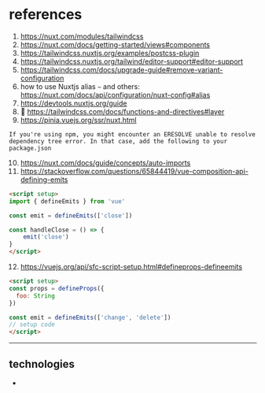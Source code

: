 # references

1. https://nuxt.com/modules/tailwindcss
2. https://nuxt.com/docs/getting-started/views#components
3. https://tailwindcss.nuxtjs.org/examples/postcss-plugin
4. https://tailwindcss.nuxtjs.org/tailwind/editor-support#editor-support
5. https://tailwindcss.com/docs/upgrade-guide#remove-variant-configuration
6. how to use Nuxtjs alias `~` and others: https://nuxt.com/docs/api/configuration/nuxt-config#alias
7. https://devtools.nuxtjs.org/guide
8. 🌟 https://tailwindcss.com/docs/functions-and-directives#layer
9. https://pinia.vuejs.org/ssr/nuxt.html
```
If you're using npm, you might encounter an ERESOLVE unable to resolve dependency tree error. In that case, add the following to your package.json
```
10. https://nuxt.com/docs/guide/concepts/auto-imports
11. https://stackoverflow.com/questions/65844419/vue-composition-api-defining-emits
```html
<script setup>
import { defineEmits } from 'vue'

const emit = defineEmits(['close'])

const handleClose = () => {
    emit('close')
}
</script>  
```
12.  https://vuejs.org/api/sfc-script-setup.html#defineprops-defineemits
```html
<script setup>
const props = defineProps({
  foo: String
})

const emit = defineEmits(['change', 'delete'])
// setup code
</script>
```


---

## technologies

- 